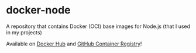 # docker-node
A repository that contains Docker (OCI) base images for Node.js (that I used in my projects)

Available on [Docker Hub](https://hub.docker.com/Hazmi35/node) and [GitHub Container Registry](https://github.com/Hazmi35/docker-node/pkgs/container/node)!